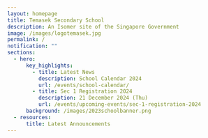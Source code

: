 ```yaml
---
layout: homepage
title: Temasek Secondary School
description: An Isomer site of the Singapore Government
image: /images/logotemasek.jpg
permalink: /
notification: ""
sections:
  - hero:
      key_highlights:
        - title: Latest News
          description: School Calendar 2024
          url: /events/school-calendar/
        - title: Sec 1 Registration 2024
          description: 21 December 2024 (Thu)
          url: /events/upcoming-events/sec-1-registration-2024
      background: /images/2023schoolbanner.png
  - resources:
      title: Latest Announcements
---
```

